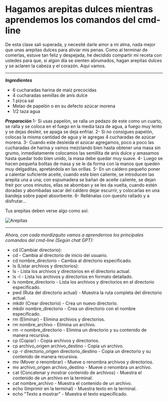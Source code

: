 # Hagamos arepitas dulces mientras aprendemos los comandos del cmd- line

De esta clase sali superada, y necesité darle amor a mi alma, nada mejor que unas arepitas dulces para aliviar mis penas. 
Como al terminar de comerlas, estuve tan feliz y despejada, he decidido compartir mi receta con ustedes para que, si algún día se sienten abrumados, hagan arepitas dulces y se
aclaren la cabeza y el corazón. Aquí vamos.

*******************************************************************************************************************************************************

***Ingredientes***
- 6 cucharadas harina de maíz precocidas
- 4 cucharadas semillas de anís dulce
- 1 pizca sal
- Melao de papelón o en su defecto azúcar morena
- 1/2 taza agua

***Preparación***
1- Si usas papelón, se ralla un pedazo de este como un cuarto, se ralla y se coloca en el fuego en la media taza de agua, a fuego muy lento y se dejas desleir, se apaga se deja enfriar.
2- Si no consigues papelón, colocas la misma cantidad de agua y le agregas 4 cucharadas de azúcar morena.
3- Cuando este desleida el azúcar agregamos, poco a poco las cucharadas de harina y vamos mezclando bien hasta obtener una masa sin grumo, inmediatamente colocamos las semillita de anís dulce y amasamos hasta quedar todo bien unido, la masa debe quedar muy suave.
4- Luego se hacen pequeña bolitas de masa y se le da forma con la manos que queden muy delgaditas, apretándola en las orillas.
5- En un caldero pequeño poner a calentar suficiente aceite, cuando este bien caliente, se introducen las arepita una a una; con espumadera se bañan de aceite caliente, se dejan freír por unos minutos, ellas se abomban y se les da vuelta, cuando estén doradas y abombadas sacar del caldero dejar escurrir, y colocarlas en una bandeja sobre papel absorbente.
6- Rellénalas con quesito rallado y a disfrutar... 

Tus arepitas deben verse algo como así:

![Arepitas](https://github.com/majoperdomo/CommandLine/assets/141275874/d7bcb3c7-d903-4ef9-9332-d7baca5acf20)

*******************************************************************************************************************************************************

*Ahora, con cada mordizquito vamos a aprendernos los principales comandos del cmd-line (Según chat GPT):*

* cd (Cambiar directorio):
* cd - Cambia al directorio de inicio del usuario.
* cd nombre_directorio - Cambia al directorio especificado.
* ls (Listar archivos y directorios):
* ls - Lista los archivos y directorios en el directorio actual.
* ls -l - Lista los archivos y directorios en formato detallado.
* ls nombre_directorio - Lista los archivos y directorios en el directorio especificado.
* pwd (Ruta del directorio actual) - Muestra la ruta completa del directorio actual.
* mkdir (Crear directorio) - Crea un nuevo directorio.
* mkdir nombre_directorio - Crea un directorio con el nombre especificado.
* rm (Eliminar) - Elimina archivos y directorios.
* rm nombre_archivo - Elimina un archivo.
* rm -r nombre_directorio - Elimina un directorio y su contenido de manera recursiva.
* cp (Copiar) - Copia archivos y directorios.
* cp archivo_origen archivo_destino - Copia un archivo.
* cp -r directorio_origen directorio_destino - Copia un directorio y su contenido de manera recursiva.
* mv (Mover o renombrar) - Mueve o renombra archivos y directorios.
* mv archivo_origen archivo_destino - Mueve o renombra un archivo.
* cat (Concatenar y mostrar contenido de archivos) - Muestra el contenido de un archivo en la terminal.
* cat nombre_archivo - Muestra el contenido de un archivo.
* echo (Imprimir en la terminal) - Muestra texto en la terminal.
* echo "Texto a mostrar" - Muestra el texto especificado.






